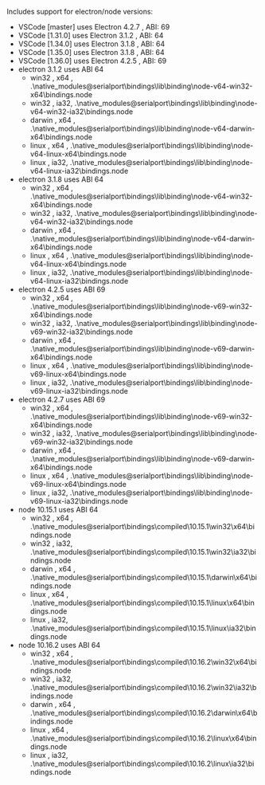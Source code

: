 Includes support for electron/node versions:
* VSCode [master] uses Electron 4.2.7 , ABI: 69
* VSCode [1.31.0] uses Electron 3.1.2 , ABI: 64
* VSCode [1.34.0] uses Electron 3.1.8 , ABI: 64
* VSCode [1.35.0] uses Electron 3.1.8 , ABI: 64
* VSCode [1.36.0] uses Electron 4.2.5 , ABI: 69
* electron 3.1.2 uses ABI 64
   - win32   , x64 , .\native_modules\@serialport\bindings\lib\binding\node-v64-win32-x64\bindings.node
   - win32   , ia32, .\native_modules\@serialport\bindings\lib\binding\node-v64-win32-ia32\bindings.node
   - darwin  , x64 , .\native_modules\@serialport\bindings\lib\binding\node-v64-darwin-x64\bindings.node
   - linux   , x64 , .\native_modules\@serialport\bindings\lib\binding\node-v64-linux-x64\bindings.node
   - linux   , ia32, .\native_modules\@serialport\bindings\lib\binding\node-v64-linux-ia32\bindings.node
* electron 3.1.8 uses ABI 64
   - win32   , x64 , .\native_modules\@serialport\bindings\lib\binding\node-v64-win32-x64\bindings.node
   - win32   , ia32, .\native_modules\@serialport\bindings\lib\binding\node-v64-win32-ia32\bindings.node
   - darwin  , x64 , .\native_modules\@serialport\bindings\lib\binding\node-v64-darwin-x64\bindings.node
   - linux   , x64 , .\native_modules\@serialport\bindings\lib\binding\node-v64-linux-x64\bindings.node
   - linux   , ia32, .\native_modules\@serialport\bindings\lib\binding\node-v64-linux-ia32\bindings.node
* electron 4.2.5 uses ABI 69
   - win32   , x64 , .\native_modules\@serialport\bindings\lib\binding\node-v69-win32-x64\bindings.node
   - win32   , ia32, .\native_modules\@serialport\bindings\lib\binding\node-v69-win32-ia32\bindings.node
   - darwin  , x64 , .\native_modules\@serialport\bindings\lib\binding\node-v69-darwin-x64\bindings.node
   - linux   , x64 , .\native_modules\@serialport\bindings\lib\binding\node-v69-linux-x64\bindings.node
   - linux   , ia32, .\native_modules\@serialport\bindings\lib\binding\node-v69-linux-ia32\bindings.node
* electron 4.2.7 uses ABI 69
   - win32   , x64 , .\native_modules\@serialport\bindings\lib\binding\node-v69-win32-x64\bindings.node
   - win32   , ia32, .\native_modules\@serialport\bindings\lib\binding\node-v69-win32-ia32\bindings.node
   - darwin  , x64 , .\native_modules\@serialport\bindings\lib\binding\node-v69-darwin-x64\bindings.node
   - linux   , x64 , .\native_modules\@serialport\bindings\lib\binding\node-v69-linux-x64\bindings.node
   - linux   , ia32, .\native_modules\@serialport\bindings\lib\binding\node-v69-linux-ia32\bindings.node
* node 10.15.1 uses ABI 64
   - win32   , x64 , .\native_modules\@serialport\bindings\compiled\10.15.1\win32\x64\bindings.node
   - win32   , ia32, .\native_modules\@serialport\bindings\compiled\10.15.1\win32\ia32\bindings.node
   - darwin  , x64 , .\native_modules\@serialport\bindings\compiled\10.15.1\darwin\x64\bindings.node
   - linux   , x64 , .\native_modules\@serialport\bindings\compiled\10.15.1\linux\x64\bindings.node
   - linux   , ia32, .\native_modules\@serialport\bindings\compiled\10.15.1\linux\ia32\bindings.node
* node 10.16.2 uses ABI 64
   - win32   , x64 , .\native_modules\@serialport\bindings\compiled\10.16.2\win32\x64\bindings.node
   - win32   , ia32, .\native_modules\@serialport\bindings\compiled\10.16.2\win32\ia32\bindings.node
   - darwin  , x64 , .\native_modules\@serialport\bindings\compiled\10.16.2\darwin\x64\bindings.node
   - linux   , x64 , .\native_modules\@serialport\bindings\compiled\10.16.2\linux\x64\bindings.node
   - linux   , ia32, .\native_modules\@serialport\bindings\compiled\10.16.2\linux\ia32\bindings.node
